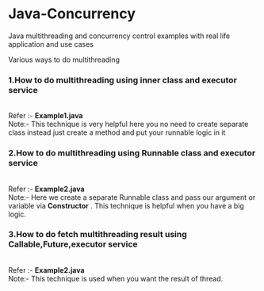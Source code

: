 # Java-Concurrency
Java multithreading and concurrency control examples with real life application and use cases

Various ways to do multithreading

### 1.How to do multithreading using inner class and executor service

   </br>Refer :- **Example1.java** 
   </br>Note:- This technique is very helpful here you no need to create separate class instead just create a method and put your runnable logic in it
  
### 2.How to do multithreading using Runnable class and executor service

   </br>Refer :- **Example2.java** 
   </br>Note:- Here we create a separate Runnable class and pass our argument or variable via **Constructor** . This technique is helpful when you have a big logic.
   
### 3.How to do fetch multithreading result using Callable,Future,executor service

   </br>Refer :- **Example2.java** 
   </br>Note:- This technique is used when you want the result of thread.  
